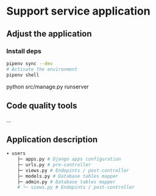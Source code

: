 # Support service application


## Adjust the application

### Install deps

```bash
pipenv sync --dev
# Activate the environment
pipenv shell
```
python src/manage.py runserver

## Code quality tools
...


## Application description
```bash
▾ users
    ├─ apps.py # Django apps configuration
    ├─ urls.py # pre-controller
    ├─ views.py # Endopints / post-controller
    ├─ models.py # Database tables mapper
    ├─ admin.py # Database tables mapper
    # └─ views.py # Endopints / post-controller
```
